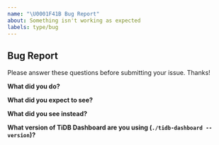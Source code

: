 ```yaml
---
name: "\U0001F41B Bug Report"
about: Something isn't working as expected
labels: type/bug
---
```


## Bug Report

Please answer these questions before submitting your issue. Thanks!

**What did you do?**
<!-- If possible, provide a recipe for reproducing the error.  -->



**What did you expect to see?**



**What did you see instead?**



**What version of TiDB Dashboard are you using (`./tidb-dashboard --version`)?**
